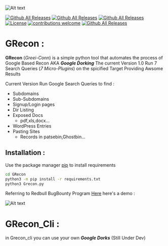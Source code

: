 ![Alt text](https://raw.githubusercontent.com/adnane-X-tebbaa/imgs/master/grecon4.jpg)

[![Github All Releases](https://img.shields.io/badge/GRecon%20-V1.0-green)]()
[![Github All Releases](https://img.shields.io/badge/support-python%203.7%2F3.8%20%2B-brightgreen)]()
[![Github All Releases](https://img.shields.io/badge/platform-windows%20%7C%20linux-lightgrey)]()
[![License](https://img.shields.io/badge/license-MIT-_red.svg)](https://opensource.org/licenses/MIT)
[![contributions welcome](https://img.shields.io/badge/contributions-welcome-brightgreen.svg?style=flat)](https://github.com/adnane-x-tebbaa/Grecon/issues)
[![Github All Releases](https://img.shields.io/twitter/follow/TebbaaX)]()


# GRecon : 
**GRecon** (*Greei-Conn*) is a simple python tool that automates the process of Google Based Recon AKA ***Google Dorking***
The current Version 1.0 Run 7 Search Queries (*7 Micro-Plugins*)  on the spicified Target Providing Awsome Results

Current Version Run Google Search Queries to find :
* Subdomains
* Sub-Subdomains
* Signup/Login pages
* Dir Listing
* Exposed Docs
  - pdf,xls,docx...
* WordPress Entries
* Pasting Sites
  - Records in patsebin,Ghostbin...
  

## Installation :

Use the package manager [pip](https://pip.pypa.io/en/stable/) to install requirements

```bash
cd GRecon
python3 -m pip install -r requirements.txt
python3 Grecon.py
```

Referring to Redbull BugBounty Program [Here](https://www.intigriti.com/programs/redbull/redbull/detail)  here's a demo : 

![Alt text](https://raw.githubusercontent.com/adnane-X-tebbaa/imgs/master/demo5.gif)

# GRecon_Cli : 
in Grecon_cli you can use your own ***Google Dorks*** (Still Under Dev) 
